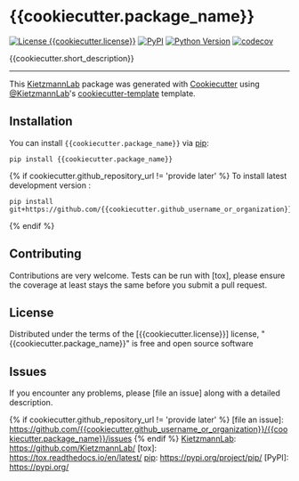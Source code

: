# {{cookiecutter.package_name}}

[![License {{cookiecutter.license}}](https://img.shields.io/pypi/l/{{cookiecutter.package_name}}.svg?color=green)](https://github.com/{{cookiecutter.github_username_or_organization}}/{{cookiecutter.package_name}}/raw/main/LICENSE)
[![PyPI](https://img.shields.io/pypi/v/{{cookiecutter.package_name}}.svg?color=green)](https://pypi.org/project/{{cookiecutter.package_name}})
[![Python Version](https://img.shields.io/pypi/pyversions/{{cookiecutter.package_name}}.svg?color=green)](https://python.org)
[![codecov](https://codecov.io/gh/{{cookiecutter.github_username_or_organization}}/{{cookiecutter.package_name}}/branch/main/graph/badge.svg)](https://codecov.io/gh/{{cookiecutter.github_username_or_organization}}/{{cookiecutter.package_name}})


{{cookiecutter.short_description}}

----------------------------------

This [KietzmannLab] package was generated with [Cookiecutter] using [@KietzmannLab]'s [cookiecutter-template] template.



## Installation

You can install `{{cookiecutter.package_name}}` via [pip]:

    pip install {{cookiecutter.package_name}}


{% if cookiecutter.github_repository_url != 'provide later' %}
To install latest development version :

    pip install git+https://github.com/{{cookiecutter.github_username_or_organization}}/{{cookiecutter.package_name}}.git
{% endif %}

## Contributing

Contributions are very welcome. Tests can be run with [tox], please ensure
the coverage at least stays the same before you submit a pull request.

## License

Distributed under the terms of the [{{cookiecutter.license}}] license,
"{{cookiecutter.package_name}}" is free and open source software

## Issues

If you encounter any problems, please [file an issue] along with a detailed description.


[pip]: https://pypi.org/project/pip/
[KietzmannLab]: https://github.com/KietzmannLab/
[Cookiecutter]: https://github.com/audreyr/cookiecutter
[@KietzmannLab]: https://github.com/KietzmannLab/
[MIT]: http://opensource.org/licenses/MIT
[BSD-3]: http://opensource.org/licenses/BSD-3-Clause
[GNU GPL v3.0]: http://www.gnu.org/licenses/gpl-3.0.txt
[GNU LGPL v3.0]: http://www.gnu.org/licenses/lgpl-3.0.txt
[Apache Software License 2.0]: http://www.apache.org/licenses/LICENSE-2.0
[Mozilla Public License 2.0]: https://www.mozilla.org/media/MPL/2.0/index.txt
[cookiecutter-template]: https://github.com/KietzmannLab/cookiecutter-kietzmannlab-template
{% if cookiecutter.github_repository_url != 'provide later' %}
[file an issue]: https://github.com/{{cookiecutter.github_username_or_organization}}/{{cookiecutter.package_name}}/issues
{% endif %}
[KietzmannLab]: https://github.com/KietzmannLab/
[tox]: https://tox.readthedocs.io/en/latest/
[pip]: https://pypi.org/project/pip/
[PyPI]: https://pypi.org/
